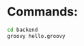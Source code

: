 # Commands:

```cmd
cd backend
groovy hello.groovy
```

```cmd

```

```cmd

```

```cmd

```

```cmd

```

```cmd

```

```cmd

```

```cmd

```

```cmd

```

```cmd

```

